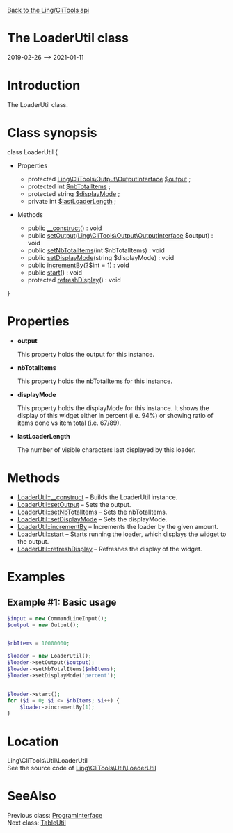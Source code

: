 [Back to the Ling/CliTools api](https://github.com/lingtalfi/CliTools/blob/master/doc/api/Ling/CliTools.md)



The LoaderUtil class
================
2019-02-26 --> 2021-01-11






Introduction
============

The LoaderUtil class.



Class synopsis
==============


class <span class="pl-k">LoaderUtil</span>  {

- Properties
    - protected [Ling\CliTools\Output\OutputInterface](https://github.com/lingtalfi/CliTools/blob/master/doc/api/Ling/CliTools/Output/OutputInterface.md) [$output](#property-output) ;
    - protected int [$nbTotalItems](#property-nbTotalItems) ;
    - protected string [$displayMode](#property-displayMode) ;
    - private int [$lastLoaderLength](#property-lastLoaderLength) ;

- Methods
    - public [__construct](https://github.com/lingtalfi/CliTools/blob/master/doc/api/Ling/CliTools/Util/LoaderUtil/__construct.md)() : void
    - public [setOutput](https://github.com/lingtalfi/CliTools/blob/master/doc/api/Ling/CliTools/Util/LoaderUtil/setOutput.md)([Ling\CliTools\Output\OutputInterface](https://github.com/lingtalfi/CliTools/blob/master/doc/api/Ling/CliTools/Output/OutputInterface.md) $output) : void
    - public [setNbTotalItems](https://github.com/lingtalfi/CliTools/blob/master/doc/api/Ling/CliTools/Util/LoaderUtil/setNbTotalItems.md)(int $nbTotalItems) : void
    - public [setDisplayMode](https://github.com/lingtalfi/CliTools/blob/master/doc/api/Ling/CliTools/Util/LoaderUtil/setDisplayMode.md)(string $displayMode) : void
    - public [incrementBy](https://github.com/lingtalfi/CliTools/blob/master/doc/api/Ling/CliTools/Util/LoaderUtil/incrementBy.md)(?$int = 1) : void
    - public [start](https://github.com/lingtalfi/CliTools/blob/master/doc/api/Ling/CliTools/Util/LoaderUtil/start.md)() : void
    - protected [refreshDisplay](https://github.com/lingtalfi/CliTools/blob/master/doc/api/Ling/CliTools/Util/LoaderUtil/refreshDisplay.md)() : void

}




Properties
=============

- <span id="property-output"><b>output</b></span>

    This property holds the output for this instance.
    
    

- <span id="property-nbTotalItems"><b>nbTotalItems</b></span>

    This property holds the nbTotalItems for this instance.
    
    

- <span id="property-displayMode"><b>displayMode</b></span>

    This property holds the displayMode for this instance.
    It shows the display of this widget either in percent (i.e. 94%) or showing ratio of items done vs item total (i.e. 67/89).
    
    

- <span id="property-lastLoaderLength"><b>lastLoaderLength</b></span>

    The number of visible characters last displayed by this loader.
    
    



Methods
==============

- [LoaderUtil::__construct](https://github.com/lingtalfi/CliTools/blob/master/doc/api/Ling/CliTools/Util/LoaderUtil/__construct.md) &ndash; Builds the LoaderUtil instance.
- [LoaderUtil::setOutput](https://github.com/lingtalfi/CliTools/blob/master/doc/api/Ling/CliTools/Util/LoaderUtil/setOutput.md) &ndash; Sets the output.
- [LoaderUtil::setNbTotalItems](https://github.com/lingtalfi/CliTools/blob/master/doc/api/Ling/CliTools/Util/LoaderUtil/setNbTotalItems.md) &ndash; Sets the nbTotalItems.
- [LoaderUtil::setDisplayMode](https://github.com/lingtalfi/CliTools/blob/master/doc/api/Ling/CliTools/Util/LoaderUtil/setDisplayMode.md) &ndash; Sets the displayMode.
- [LoaderUtil::incrementBy](https://github.com/lingtalfi/CliTools/blob/master/doc/api/Ling/CliTools/Util/LoaderUtil/incrementBy.md) &ndash; Increments the loader by the given amount.
- [LoaderUtil::start](https://github.com/lingtalfi/CliTools/blob/master/doc/api/Ling/CliTools/Util/LoaderUtil/start.md) &ndash; Starts running the loader, which displays the widget to the output.
- [LoaderUtil::refreshDisplay](https://github.com/lingtalfi/CliTools/blob/master/doc/api/Ling/CliTools/Util/LoaderUtil/refreshDisplay.md) &ndash; Refreshes the display of the widget.


Examples
==========

Example #1: Basic usage
---------------



```php
$input = new CommandLineInput();
$output = new Output();


$nbItems = 10000000;

$loader = new LoaderUtil();
$loader->setOutput($output);
$loader->setNbTotalItems($nbItems);
$loader->setDisplayMode('percent');


$loader->start();
for ($i = 0; $i <= $nbItems; $i++) {
    $loader->incrementBy(1);
}

```




Location
=============
Ling\CliTools\Util\LoaderUtil<br>
See the source code of [Ling\CliTools\Util\LoaderUtil](https://github.com/lingtalfi/CliTools/blob/master/Util/LoaderUtil.php)



SeeAlso
==============
Previous class: [ProgramInterface](https://github.com/lingtalfi/CliTools/blob/master/doc/api/Ling/CliTools/Program/ProgramInterface.md)<br>Next class: [TableUtil](https://github.com/lingtalfi/CliTools/blob/master/doc/api/Ling/CliTools/Util/TableUtil.md)<br>
